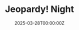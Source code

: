 ---
display_title: "Jeopardy! Night"
title: "Jeopardy! Night"
date: 2025-03-28T00:00:00Z
draft: false
layout: event
poster: "/images/event_posters/2024-2025/jeopardy-night.png"
poster_cover: "contain"
poster_position: "center"
short_description: "Test your trivia knowledge and win some prizes at our jeopardy night!"
start_time: "6:00 - 7:00 PM EST"
location: "HP 5345"
background: "images/orientation2018-min.jpeg"
publishdate: 2025-03-23
---
